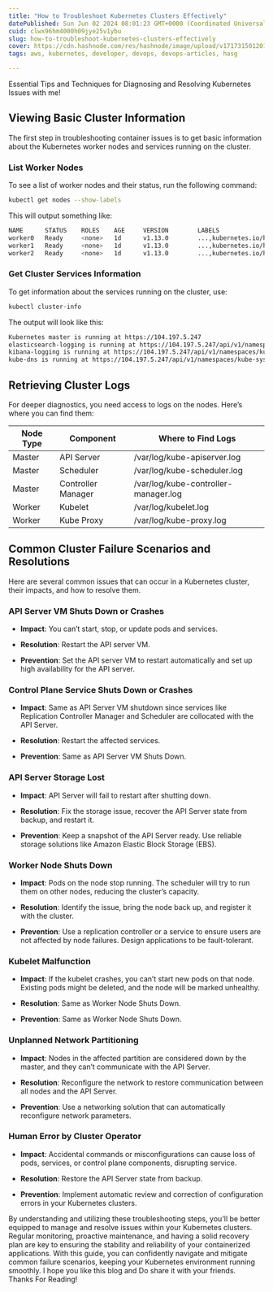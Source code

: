 ```yaml
---
title: "How to Troubleshoot Kubernetes Clusters Effectively"
datePublished: Sun Jun 02 2024 08:01:23 GMT+0000 (Coordinated Universal Time)
cuid: clwx96hm4000h09jye25v1ybu
slug: how-to-troubleshoot-kubernetes-clusters-effectively
cover: https://cdn.hashnode.com/res/hashnode/image/upload/v1717315012011/f93350e6-033a-4a9f-b7a6-e35b992bc900.avif
tags: aws, kubernetes, developer, devops, devops-articles, hasg

---
```


Essential Tips and Techniques for Diagnosing and Resolving Kubernetes Issues with me!

## Viewing Basic Cluster Information

The first step in troubleshooting container issues is to get basic information about the Kubernetes worker nodes and services running on the cluster.

### List Worker Nodes

To see a list of worker nodes and their status, run the following command:

```sh
kubectl get nodes --show-labels
```

This will output something like:

```sh
NAME      STATUS    ROLES    AGE     VERSION        LABELS
worker0   Ready     <none>   1d      v1.13.0        ...,kubernetes.io/hostname=worker0
worker1   Ready     <none>   1d      v1.13.0        ...,kubernetes.io/hostname=worker1
worker2   Ready     <none>   1d      v1.13.0        ...,kubernetes.io/hostname=worker2
```

### Get Cluster Services Information

To get information about the services running on the cluster, use:

```sh
kubectl cluster-info
```

The output will look like this:

```sh
Kubernetes master is running at https://104.197.5.247
elasticsearch-logging is running at https://104.197.5.247/api/v1/namespaces/kube-system/services/elasticsearch-logging/proxy
kibana-logging is running at https://104.197.5.247/api/v1/namespaces/kube-system/services/kibana-logging/proxy
kube-dns is running at https://104.197.5.247/api/v1/namespaces/kube-system/services/kube-dns/proxy
```

## Retrieving Cluster Logs

For deeper diagnostics, you need access to logs on the nodes. Here’s where you can find them:

| Node Type | Component | Where to Find Logs |
| --- | --- | --- |
| Master | API Server | /var/log/kube-apiserver.log |
| Master | Scheduler | /var/log/kube-scheduler.log |
| Master | Controller Manager | /var/log/kube-controller-manager.log |
| Worker | Kubelet | /var/log/kubelet.log |
| Worker | Kube Proxy | /var/log/kube-proxy.log |

## Common Cluster Failure Scenarios and Resolutions

Here are several common issues that can occur in a Kubernetes cluster, their impacts, and how to resolve them.

### API Server VM Shuts Down or Crashes

* **Impact**: You can’t start, stop, or update pods and services.
    
* **Resolution**: Restart the API server VM.
    
* **Prevention**: Set the API server VM to restart automatically and set up high availability for the API server.
    

### Control Plane Service Shuts Down or Crashes

* **Impact**: Same as API Server VM shutdown since services like Replication Controller Manager and Scheduler are collocated with the API Server.
    
* **Resolution**: Restart the affected services.
    
* **Prevention**: Same as API Server VM Shuts Down.
    

### API Server Storage Lost

* **Impact**: API Server will fail to restart after shutting down.
    
* **Resolution**: Fix the storage issue, recover the API Server state from backup, and restart it.
    
* **Prevention**: Keep a snapshot of the API Server ready. Use reliable storage solutions like Amazon Elastic Block Storage (EBS).
    

### Worker Node Shuts Down

* **Impact**: Pods on the node stop running. The scheduler will try to run them on other nodes, reducing the cluster’s capacity.
    
* **Resolution**: Identify the issue, bring the node back up, and register it with the cluster.
    
* **Prevention**: Use a replication controller or a service to ensure users are not affected by node failures. Design applications to be fault-tolerant.
    

### Kubelet Malfunction

* **Impact**: If the kubelet crashes, you can’t start new pods on that node. Existing pods might be deleted, and the node will be marked unhealthy.
    
* **Resolution**: Same as Worker Node Shuts Down.
    
* **Prevention**: Same as Worker Node Shuts Down.
    

### Unplanned Network Partitioning

* **Impact**: Nodes in the affected partition are considered down by the master, and they can’t communicate with the API Server.
    
* **Resolution**: Reconfigure the network to restore communication between all nodes and the API Server.
    
* **Prevention**: Use a networking solution that can automatically reconfigure network parameters.
    

### Human Error by Cluster Operator

* **Impact**: Accidental commands or misconfigurations can cause loss of pods, services, or control plane components, disrupting service.
    
* **Resolution**: Restore the API Server state from backup.
    
* **Prevention**: Implement automatic review and correction of configuration errors in your Kubernetes clusters.
    

By understanding and utilizing these troubleshooting steps, you'll be better equipped to manage and resolve issues within your Kubernetes clusters. Regular monitoring, proactive maintenance, and having a solid recovery plan are key to ensuring the stability and reliability of your containerized applications. With this guide, you can confidently navigate and mitigate common failure scenarios, keeping your Kubernetes environment running smoothly. I hope you like this blog and Do share it with your friends.  
Thanks For Reading!